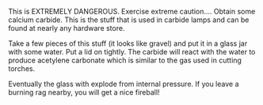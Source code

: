 This is EXTREMELY DANGEROUS. Exercise extreme caution.... Obtain some calcium
carbide. This is the stuff that is used in carbide lamps and can be found at
nearly any hardware store.

Take a few pieces of this stuff (it looks like gravel) and put it in a
glass jar with some water. Put a lid on tightly. The carbide will react with
the water to produce acetylene carbonate which is similar to the gas used in
cutting torches.

Eventually the glass with explode from internal pressure. If you leave a
burning rag nearby, you will get a nice fireball!
